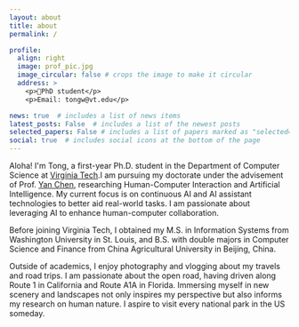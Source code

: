 ```yaml
---
layout: about
title: about
permalink: /

profile:
  align: right
  image: prof_pic.jpg
  image_circular: false # crops the image to make it circular
  address: >
    <p>🎒PhD student</p>
    <p>Email: tongw@vt.edu</p>

news: true  # includes a list of news items
latest_posts: False  # includes a list of the newest posts
selected_papers: False # includes a list of papers marked as "selected={true}"
social: true  # includes social icons at the bottom of the page
---
```


Aloha! I'm Tong, a first-year Ph.D. student in the Department of Computer Science at [Virginia Tech](https://www.vt.edu/).I am pursuing my doctorate under the advisement of Prof. [Yan Chen](https://chensivan.github.io/), researching Human-Computer Interaction and Artificial Intelligence. My current focus is on continuous AI and AI assistant technologies to better aid real-world tasks. I am passionate about leveraging AI to enhance human-computer collaboration.

Before joining Virginia Tech, I obtained my M.S. in Information Systems from Washington University in St. Louis, and B.S. with double majors in Computer Science and Finance from China Agricultural University in Beijing, China.

Outside of academics, I enjoy photography and vlogging about my travels and road trips. I am passionate about the open road, having driven along Route 1 in California and Route A1A in Florida. Immersing myself in new scenery and landscapes not only inspires my perspective but also informs my research on human nature. I aspire to visit every national park in the US someday.
